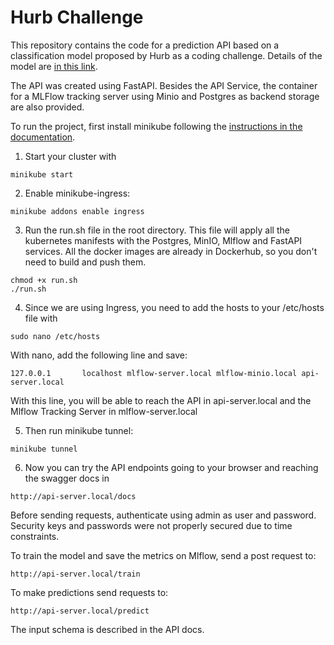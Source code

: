 # Hurb Challenge

This repository contains the code for a prediction API based on a classification model proposed by Hurb as a coding challenge.
Details of the model are [in this link](https://www.kaggle.com/code/niteshyadav3103/hotel-booking-prediction-99-5-acc).

The API was created using FastAPI. Besides the API Service, the container for a MLFlow tracking server using Minio and Postgres as backend storage are also provided.

To run the project, first install minikube following the [instructions in the documentation](https://minikube.sigs.k8s.io/docs/start/).

1. Start your cluster with
```
minikube start
```
2. Enable minikube-ingress:

```
minikube addons enable ingress
```

3. Run the run.sh file in the root directory. This file will apply all the kubernetes manifests with the Postgres, MinIO, Mlflow and FastAPI services. All the docker images are already in Dockerhub, so you don't need to build and push them.

```
chmod +x run.sh
./run.sh
```

4. Since we are using Ingress, you need to add the hosts to your /etc/hosts file with

```
sudo nano /etc/hosts
```

With nano, add the following line and save:

```
127.0.0.1       localhost mlflow-server.local mlflow-minio.local api-server.local
```

With this line, you will be able to reach the API in api-server.local and the Mlflow Tracking Server in mlflow-server.local

5. Then run minikube tunnel:

```
minikube tunnel
```

6. Now you can try the API endpoints going to your browser and reaching the swagger docs in

```
http://api-server.local/docs

```
Before sending requests, authenticate using admin as user and password. Security keys and passwords were not properly secured due to time constraints.

To train the model and save the metrics on Mlflow, send a post request to:

```
http://api-server.local/train

```

To make predictions send requests to:

```
http://api-server.local/predict

```

The input schema is described in the API docs.
